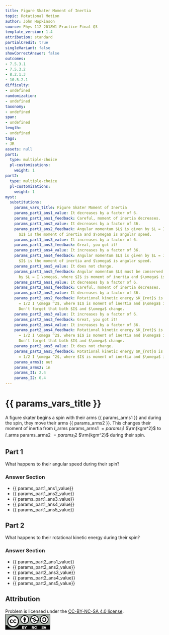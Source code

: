 ```yaml
---
title: Figure Skater Moment of Inertia
topic: Rotational Motion
author: John Hopkinson
source: Phys 112 2018W1 Practice Final Q3
template_version: 1.4
attribution: standard
partialCredit: true
singleVariant: false
showCorrectAnswer: false
outcomes:
- 7.5.3.1
- 7.5.3.2
- 8.2.1.3
- 10.5.2.1
difficulty:
- undefined
randomization:
- undefined
taxonomy:
- undefined
span:
- undefined
length:
- undefined
tags:
- JR
assets: null
part1:
  type: multiple-choice
  pl-customizations:
    weight: 1
part2:
  type: multiple-choice
  pl-customizations:
    weight: 1
myst:
  substitutions:
    params_vars_title: Figure Skater Moment of Inertia
    params_part1_ans1_value: It decreases by a factor of 6.
    params_part1_ans1_feedback: Careful, moment of inertia decreases.
    params_part1_ans2_value: It decreases by a factor of 36.
    params_part1_ans2_feedback: Angular momentum $L$ is given by $L = I \omega$, where
      $I$ is the moment of inertia and $\omega$ is angular speed.
    params_part1_ans3_value: It increases by a factor of 6.
    params_part1_ans3_feedback: Great, you got it!
    params_part1_ans4_value: It increases by a factor of 36.
    params_part1_ans4_feedback: Angular momentum $L$ is given by $L = I \omega$, where
      $I$ is the moment of inertia and $\omega$ is angular speed.
    params_part1_ans5_value: It does not change.
    params_part1_ans5_feedback: Angular momentum $L$ must be conserved and is given
      by $L = I \omega$, where $I$ is moment of inertia and $\omega$ is angular speed.
    params_part2_ans1_value: It decreases by a factor of 6.
    params_part2_ans1_feedback: Careful, moment of inertia decreases.
    params_part2_ans2_value: It decreases by a factor of 36.
    params_part2_ans2_feedback: Rotational kinetic energy $K_{rot}$ is given by $K_{rot}
      = 1/2 I \omega ^2$, where $I$ is moment of inertia and $\omega$ is angular speed.
      Don't forget that both $I$ and $\omega$ change.
    params_part2_ans3_value: It increases by a factor of 6.
    params_part2_ans3_feedback: Great, you got it!
    params_part2_ans4_value: It increases by a factor of 36.
    params_part2_ans4_feedback: Rotational kinetic energy $K_{rot}$ is given by $K_{rot}
      = 1/2 I \omega ^2$, where $I$ is moment of inertia and $\omega$ is angular speed.
      Don't forget that both $I$ and $\omega$ change.
    params_part2_ans5_value: It does not change.
    params_part2_ans5_feedback: Rotational kinetic energy $K_{rot}$ is given by $K_{rot}
      = 1/2 I \omega ^2$, where $I$ is moment of inertia and $\omega$ is angular speed.
    params_arms1: out
    params_arms2: in
    params_I1: 2.4
    params_I2: 0.4
---
```

# {{ params_vars_title }}
A figure skater begins a spin with their arms {{ params_arms1 }} and during the spin, they move their arms {{ params_arms2 }}. This changes their moment of inertia from $I\_{\text{arms {{ params_arms1 }}}} = {{ params_I1 }}$ $\rm{kgm^2}$ to $I\_{\text{arms {{ params_arms2 }}}} = {{ params_I2 }}$ $\rm{kgm^2}$ during their spin.

## Part 1

What happens to their angular speed during their spin?

### Answer Section

- {{ params_part1_ans1_value}}
- {{ params_part1_ans2_value}}
- {{ params_part1_ans3_value}}
- {{ params_part1_ans4_value}}
- {{ params_part1_ans5_value}}

## Part 2

What happens to their rotational kinetic energy during their spin?

### Answer Section

- {{ params_part2_ans1_value}}
- {{ params_part2_ans2_value}}
- {{ params_part2_ans3_value}}
- {{ params_part2_ans4_value}}
- {{ params_part2_ans5_value}}

## Attribution

Problem is licensed under the [CC-BY-NC-SA 4.0 license](https://creativecommons.org/licenses/by-nc-sa/4.0/).<br> ![The Creative Commons 4.0 license requiring attribution-BY, non-commercial-NC, and share-alike-SA license.](https://raw.githubusercontent.com/firasm/bits/master/by-nc-sa.png)